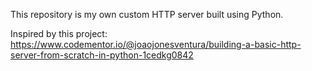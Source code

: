 This repository is my own custom HTTP server built using Python.

Inspired by this project: https://www.codementor.io/@joaojonesventura/building-a-basic-http-server-from-scratch-in-python-1cedkg0842
